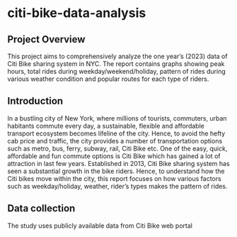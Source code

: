 # citi-bike-data-analysis

## Project Overview
This project aims to comprehensively analyze the one year’s (2023) data of Citi Bike sharing system in NYC. The report contains graphs showing peak hours, total rides during weekday/weekend/holiday, pattern of rides during various weather condition and popular routes for each type of riders. 

## Introduction
In a bustling city of New York, where millions of tourists, commuters, urban habitants commute every day, a sustainable, flexible and affordable transport ecosystem becomes lifeline of the city.
Hence, to avoid the hefty cab price and traffic, the city provides a number of transportation options such as metro, bus, ferry, subway, rail, Citi Bike etc. One of the easy, quick, affordable and fun commute options is Citi Bike which has gained a lot of attraction in last few years.  Established in 2013, Citi Bike sharing system has seen a substantial growth in the bike riders. Hence, to understand how the Citi bikes move within the city, this report focuses on how various factors such as weekday/holiday, weather, rider’s types makes the pattern of rides. 

## Data collection
The study uses publicly available data from Citi Bike web portal
